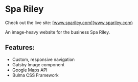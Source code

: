 # Spa Riley

Check out the live site: [www.spariley.com](www.spariley.com)

An image-heavy website for the business Spa Riley.

## Features:

- Custom, responsive navigation
- Gatsby Image component
- Google Maps API
- Bulma CSS Framework